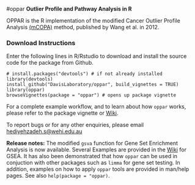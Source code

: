 #oppar
**Outlier Profile and Pathway Analysis in R**

OPPAR is the R implementation of the modified Cancer Outlier Profile Analysis [(mCOPA)](http://jclinbioinformatics.biomedcentral.com/articles/10.1186/2043-9113-2-22) method, published by Wang et al. in 2012.


### Download Instructions

Enter the following lines in R/Rstudio to download and install the source code for the package from Github.
```{r}
# install.packages("devtools") # if not already installed
library(devtools)
install_github("DavisLaboratory/oppar", build_vignettes = TRUE)
library(oppar)
browseVignettes(package = "oppar") # opens up package vignette 
```


For a complete example workflow, and to learn about how `oppar` works, please refer to the package vignette or [Wiki](https://github.com/DavisLaboratory/oppar/wiki).

To report bugs or for any other enquiries, please email hediyehzadeh.s@wehi.edu.au

**Release notes:**
The modified `gsva` function for Gene Set Enrichment Analysis is now available. Several Examples are provided in the [Wiki](https://github.com/DavisLaboratory/oppar/wiki) for GSEA. It has also been demonstrated that how `oppar` can be used in conjuction with other packages such as `limma` for gene set testing. In addition, examples on how to apply `oppar` tools are provided in man/help pages. See also `help(package = "oppar)`.

